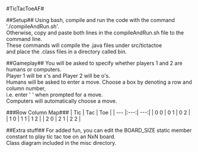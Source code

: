 #TicTacToeAF#

##Setup##
Using bash, compile and run the code with the command './compileAndRun.sh'.  
Otherwise, copy and paste both lines in the compileAndRun.sh file to the command line.  
These commands will compile the .java files under src/tictactoe  
and place the .class files in a directory called bin.  

##Gameplay##
You will be asked to specify whether players 1 and 2 are humans or computers.  
Player 1 will be x's and Player 2 will be o's.  
Humans will be asked to enter a move. Choose a box by denoting a row and column number,  
i.e. enter '<row> <column>' when prompted for a move.  
Computers will automatically choose a move.  

###Row Column Map###
| Tic | Tac | Toe |
| --- |:---:| ---:|
| 0 0 | 0 1 | 0 2 |
| 1 0 | 1 1 | 1 2 |
| 2 0 | 2 1 | 2 2 |

##Extra stuff##
For added fun, you can edit the BOARD_SIZE static member constant to play tic tac toe on an NxN board.  
Class diagram included in the misc directory.  

